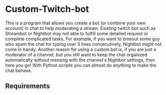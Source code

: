 # Custom-Twitch-bot
This is a program that allows you create a bot (or combine your own account) in chat to help moderating a stream. Existing twitch bot such as Streambot or Nightbot may not able to fulfill some detailed request or complete complicated tasks. For example, if you want to timeout some guy who spam the chat for typing over 3 lines consecutively, Nightbot might not come in handy. Another reason for using a custom bot is, if you are just a moderator of a channel, but you still want to keep the chat organized automatically without messing with the channel's Nightbot settings, then here you go! With Python scripts you can almost do anything to make the chat behave.

## Requirements

